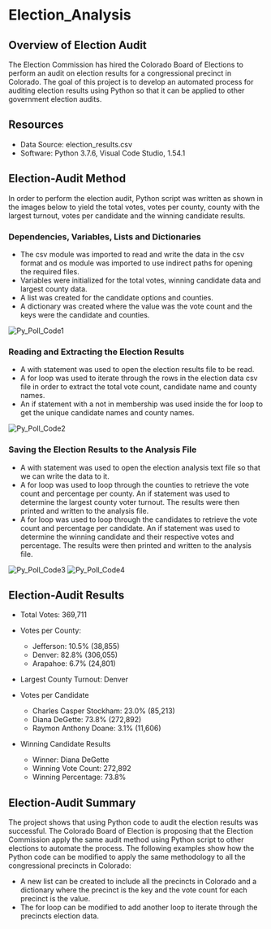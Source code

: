 # Election_Analysis 

## Overview of Election Audit
The Election Commission has hired the Colorado Board of Elections to perform an audit on election results for a congressional precinct in Colorado. The goal of this project is to develop an automated process for auditing election results using Python so that it can be applied to other government election audits. 

## Resources
- Data Source: election_results.csv
- Software: Python 3.7.6, Visual Code Studio, 1.54.1

## Election-Audit Method
In order to perform the election audit, Python script was written as shown in the images below to yield the total votes, votes per county, county with the largest turnout, votes per candidate and the winning candidate results. 

### Dependencies, Variables, Lists and Dictionaries
- The csv module was imported to read and write the data in the csv format and os module was imported to use indirect paths for opening the required files.
- Variables were initialized for the total votes, winning candidate data and largest county data.
- A list was created for the candidate options and counties. 
- A dictionary was created where the value was the vote count and the keys were the candidate and counties.

![Py_Poll_Code1](https://user-images.githubusercontent.com/78664640/111921530-7a204100-8a6b-11eb-9706-8a33164e2b61.png)

### Reading and Extracting the Election Results
- A with statement was used to open the election results file to be read. 
- A for loop was used to iterate through the rows in the election data csv file in order to extract the total vote count, candidate name and county names.  
- An if statement with a not in membership was used inside the for loop to get the unique candidate names and county names. 

![Py_Poll_Code2](https://user-images.githubusercontent.com/78664640/111921541-84dad600-8a6b-11eb-8a19-7337eebbdcc1.png)

### Saving the Election Results to the Analysis File
- A with statement was used to open the election analysis text file so that we can write the data to it. 
- A for loop was used to loop through the counties to retrieve the vote count and percentage per county. An if statement was used to determine the largest county voter turnout. The results were then printed and written to the analysis file.  
- A for loop was used to loop through the candidates to retrieve the vote count and percentage per candidate. An if statement was used to determine the winning candidate and their respective votes and percentage. The results were then printed and written to the analysis file. 

![Py_Poll_Code3](https://user-images.githubusercontent.com/78664640/111922382-d84f2300-8a6f-11eb-8b0f-1a7fbe79c852.png)
![Py_Poll_Code4](https://user-images.githubusercontent.com/78664640/111921547-8dcba780-8a6b-11eb-9faf-9a1fc168da56.png)


## Election-Audit Results
- Total Votes: 369,711

- Votes per County:
  - Jefferson: 10.5% (38,855)
  - Denver: 82.8% (306,055)
  - Arapahoe: 6.7% (24,801)

- Largest County Turnout: Denver

- Votes per Candidate
  - Charles Casper Stockham: 23.0% (85,213)
  - Diana DeGette: 73.8% (272,892)
  - Raymon Anthony Doane: 3.1% (11,606)

- Winning Candidate Results
  - Winner: Diana DeGette
  - Winning Vote Count: 272,892
  - Winning Percentage: 73.8%

## Election-Audit Summary
The project shows that using Python code to audit the election results was successful. The Colorado Board of Election is proposing that the Election Commission apply the same audit method using Python script to other elections to automate the process. The following examples show how the Python code can be modified to apply the same methodology to all the congressional precincts in Colorado:
- A new list can be created to include all the precincts in Colorado and a dictionary where the precinct is the key and the vote count for each precinct is the value. 
- The for loop can be modified to add another loop to iterate through the precincts election data. 
